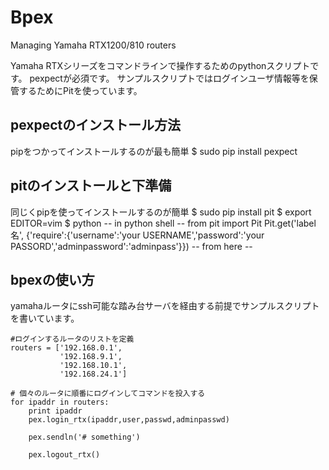 Bpex
====

Managing Yamaha RTX1200/810 routers 

Yamaha RTXシリーズをコマンドラインで操作するためのpythonスクリプトです。
pexpectが必須です。
サンプルスクリプトではログインユーザ情報等を保管するためにPitを使っています。


## pexpectのインストール方法
pipをつかってインストールするのが最も簡単
    $ sudo pip install pexpect


## pitのインストールと下準備
同じくpipを使ってインストールするのが簡単
    $ sudo pip install pit
    $ export EDITOR=vim
    $ python
    -- in python shell --
    from pit import Pit
    Pit.get('label名', {'require':{'username':'your USERNAME','password':'your PASSORD','adminpassword':'adminpass'}})
    -- from here --


## bpexの使い方
yamahaルータにssh可能な踏み台サーバを経由する前提でサンプルスクリプトを書いています。

    #ログインするルータのリストを定義
    routers = ['192.168.0.1',
               '192.168.9.1',
               '192.168.10.1',
               '192.168.24.1']
               
    # 個々のルータに順番にログインしてコマンドを投入する           
    for ipaddr in routers:
        print ipaddr
        pex.login_rtx(ipaddr,user,passwd,adminpasswd)
        
        pex.sendln('# something')

        pex.logout_rtx()
        
        
